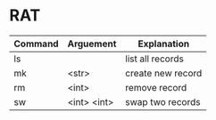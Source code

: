 # RAT
| Command    | Arguement | Explanation  |
| -------- | ------- | ------- |
| ls  |     |   list all records  |  
| mk | \<str\>     | create new record |
| rm    | \<int\>    | remove record    |
| sw    | \<int\> \<int\>   | swap two records   |


